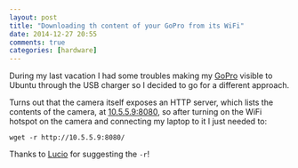 ```yaml
---
layout: post
title: "Downloading th content of your GoPro from its WiFi"
date: 2014-12-27 20:55
comments: true
categories: [hardware]
---
```


During my last vacation I had some troubles
making my [GoPro](http://gopro.com/) visible
to Ubuntu through the USB charger so I decided
to go for a different approach.

<!-- more -->

Turns out that the camera itself exposes an HTTP
server, which lists the contents of the camera, at
[10.5.5.9:8080](http://10.5.5.9:8080), so after
turning on the WiFi hotspot on the camera and
connecting my laptop to it I just needed to:

```
wget -r http://10.5.5.9:8080/
```

Thanks to [Lucio](https://www.linkedin.com/in/unlucio)
for suggesting the `-r`!